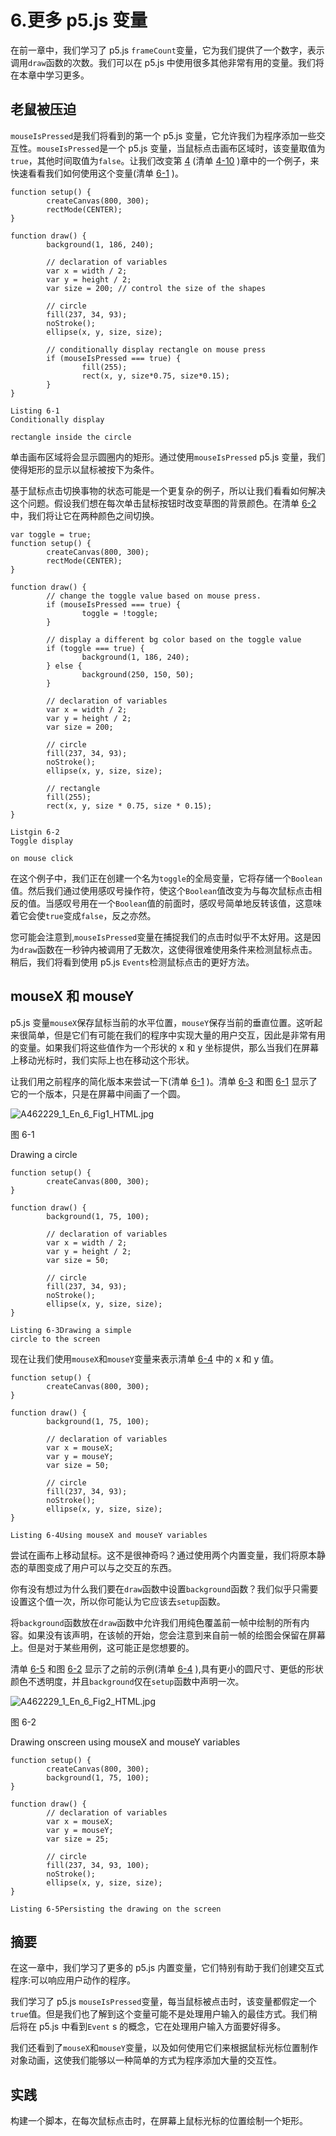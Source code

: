 # 6.更多 p5.js 变量

在前一章中，我们学习了 p5.js `frameCount`变量，它为我们提供了一个数字，表示调用`draw`函数的次数。我们可以在 p5.js 中使用很多其他非常有用的变量。我们将在本章中学习更多。

## 老鼠被压迫

`mouseIsPressed`是我们将看到的第一个 p5.js 变量，它允许我们为程序添加一些交互性。`mouseIsPressed`是一个 p5.js 变量，当鼠标点击画布区域时，该变量取值为`true`，其他时间取值为`false`。让我们改变第 [4](04.html) (清单 [4-10](04.html#Par46) )章中的一个例子，来快速看看我们如何使用这个变量(清单 [6-1](#Par3) )。

```
function setup() {
        createCanvas(800, 300);
        rectMode(CENTER);
}

function draw() {
        background(1, 186, 240);

        // declaration of variables
        var x = width / 2;
        var y = height / 2;
        var size = 200; // control the size of the shapes

        // circle
        fill(237, 34, 93);
        noStroke();
        ellipse(x, y, size, size);

        // conditionally display rectangle on mouse press
        if (mouseIsPressed === true) {
                fill(255);
                rect(x, y, size*0.75, size*0.15);
        }
}

Listing 6-1
Conditionally display

rectangle inside the circle

```

单击画布区域将会显示圆圈内的矩形。通过使用`mouseIsPressed` p5.js 变量，我们使得矩形的显示以鼠标被按下为条件。

基于鼠标点击切换事物的状态可能是一个更复杂的例子，所以让我们看看如何解决这个问题。假设我们想在每次单击鼠标按钮时改变草图的背景颜色。在清单 [6-2](#Par6) 中，我们将让它在两种颜色之间切换。

```
var toggle = true;
function setup() {
        createCanvas(800, 300);
        rectMode(CENTER);
}

function draw() {
        // change the toggle value based on mouse press.
        if (mouseIsPressed === true) {
                toggle = !toggle;
        }

        // display a different bg color based on the toggle value
        if (toggle === true) {
                background(1, 186, 240);
        } else {
                background(250, 150, 50);
        }

        // declaration of variables
        var x = width / 2;
        var y = height / 2;
        var size = 200;

        // circle
        fill(237, 34, 93);
        noStroke();
        ellipse(x, y, size, size);

        // rectangle
        fill(255);
        rect(x, y, size * 0.75, size * 0.15);
}

Listgin 6-2
Toggle display

on mouse click

```

在这个例子中，我们正在创建一个名为`toggle`的全局变量，它将存储一个`Boolean`值。然后我们通过使用感叹号操作符，使这个`Boolean`值改变为与每次鼠标点击相反的值。当感叹号用在一个`Boolean`值的前面时，感叹号简单地反转该值，这意味着它会使`true`变成`false`，反之亦然。

您可能会注意到,`mouseIsPressed`变量在捕捉我们的点击时似乎不太好用。这是因为`draw`函数在一秒钟内被调用了无数次，这使得很难使用条件来检测鼠标点击。稍后，我们将看到使用 p5.js `Events`检测鼠标点击的更好方法。

## mouseX 和 mouseY

p5.js 变量`mouseX`保存鼠标当前的水平位置，`mouseY`保存当前的垂直位置。这听起来很简单，但是它们有可能在我们的程序中实现大量的用户交互，因此是非常有用的变量。如果我们将这些值作为一个形状的 x 和 y 坐标提供，那么当我们在屏幕上移动光标时，我们实际上也在移动这个形状。

让我们用之前程序的简化版本来尝试一下(清单 [6-1](#Par3) )。清单 [6-3](#Par11) 和图 [6-1](#Fig1) 显示了它的一个版本，只是在屏幕中间画了一个圆。

![A462229_1_En_6_Fig1_HTML.jpg](A462229_1_En_6_Fig1_HTML.jpg)

图 6-1

Drawing a circle

```
function setup() {
        createCanvas(800, 300);
}

function draw() {
        background(1, 75, 100);

        // declaration of variables
        var x = width / 2;
        var y = height / 2;
        var size = 50;

        // circle
        fill(237, 34, 93);
        noStroke();
        ellipse(x, y, size, size);
}

Listing 6-3Drawing a simple
circle to the screen

```

现在让我们使用`mouseX`和`mouseY`变量来表示清单 [6-4](#Par13) 中的 x 和 y 值。

```
function setup() {
        createCanvas(800, 300);
}

function draw() {
        background(1, 75, 100);

        // declaration of variables
        var x = mouseX;
        var y = mouseY;
        var size = 50;

        // circle
        fill(237, 34, 93);
        noStroke();
        ellipse(x, y, size, size);
}

Listing 6-4Using mouseX and mouseY variables

```

尝试在画布上移动鼠标。这不是很神奇吗？通过使用两个内置变量，我们将原本静态的草图变成了用户可以与之交互的东西。

你有没有想过为什么我们要在`draw`函数中设置`background`函数？我们似乎只需要设置这个值一次，所以你可能认为它应该去`setup`函数。

将`background`函数放在`draw`函数中允许我们用纯色覆盖前一帧中绘制的所有内容。如果没有该声明，在该帧的开始，您会注意到来自前一帧的绘图会保留在屏幕上。但是对于某些用例，这可能正是您想要的。

清单 [6-5](#Par18) 和图 [6-2](#Fig2) 显示了之前的示例(清单 [6-4](#Par13) ),具有更小的圆尺寸、更低的形状颜色不透明度，并且`background`仅在`setup`函数中声明一次。

![A462229_1_En_6_Fig2_HTML.jpg](A462229_1_En_6_Fig2_HTML.jpg)

图 6-2

Drawing onscreen using mouseX and mouseY variables

```
function setup() {
        createCanvas(800, 300);
        background(1, 75, 100);
}

function draw() {
        // declaration of variables
        var x = mouseX;
        var y = mouseY;
        var size = 25;

        // circle
        fill(237, 34, 93, 100);
        noStroke();
        ellipse(x, y, size, size);
}

Listing 6-5Persisting the drawing on the screen

```

## 摘要

在这一章中，我们学习了更多的 p5.js 内置变量，它们特别有助于我们创建交互式程序:可以响应用户动作的程序。

我们学习了 p5.js `mouseIsPressed`变量，每当鼠标被点击时，该变量都假定一个`true`值。但是我们也了解到这个变量可能不是处理用户输入的最佳方式。我们稍后将在 p5.js 中看到`Event` s 的概念，它在处理用户输入方面要好得多。

我们还看到了`mouseX`和`mouseY`变量，以及如何使用它们来根据鼠标光标位置制作对象动画，这使我们能够以一种简单的方式为程序添加大量的交互性。

## 实践

构建一个脚本，在每次鼠标点击时，在屏幕上鼠标光标的位置绘制一个矩形。